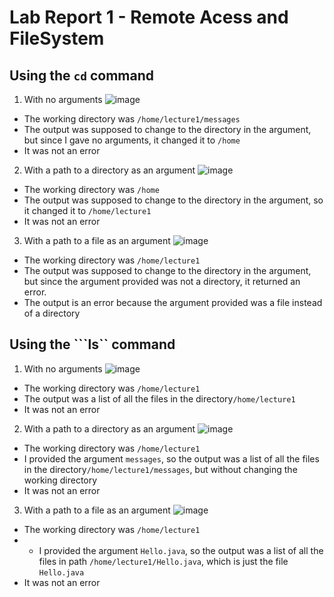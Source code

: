 # Lab Report 1  - Remote Acess and FileSystem

## Using the ```cd``` command

1. With no arguments
![image](https://github.com/davidluzfontes/cse15l-lab-reports/assets/149021334/0c4a86ab-642b-4323-8377-326e9b31a9f9)
- The working directory was `/home/lecture1/messages`
- The output was supposed to change to the directory in the argument, but since I gave no arguments, it changed it to `/home`
- It was not an error

2. With a path to a directory as an argument
![image](https://github.com/davidluzfontes/cse15l-lab-reports/assets/149021334/da5498f9-b998-48d5-b2e9-3104dd0e41a8)
- The working directory was `/home`
- The output was supposed to change to the directory in the argument, so it changed it to `/home/lecture1`
- It was not an error

3. With a path to a file as an argument
![image](https://github.com/davidluzfontes/cse15l-lab-reports/assets/149021334/0573cd80-f159-4bce-a391-f6e201ba48f9)
- The working directory was `/home/lecture1`
- The output was supposed to change to the directory in the argument, but since the argument provided was not a directory, it returned an error.
- The output is an error because the argument provided was a file instead of a directory


## Using the ```ls`` command 

1. With no arguments
![image](https://github.com/davidluzfontes/cse15l-lab-reports/assets/149021334/695551f0-a840-4883-950a-107c3a2c847f)
- The working directory was `/home/lecture1`
- The output was a list of all the files in the directory`/home/lecture1`
- It was not an error

2. With a path to a directory as an argument
![image](https://github.com/davidluzfontes/cse15l-lab-reports/assets/149021334/ba0f61e5-5a40-45f0-9a59-c7c38b0c561a)
- The working directory was `/home/lecture1`
- I provided the argument `messages`, so the output was a list of all the files in the directory`/home/lecture1/messages`, but without changing the working directory
- It was not an error

3. With a path to a file as an argument
![image](https://github.com/davidluzfontes/cse15l-lab-reports/assets/149021334/ade99e5e-650c-4553-b50a-c15229402fc9)
- The working directory was `/home/lecture1`
- - I provided the argument `Hello.java`, so the output was a list of all the files in path `/home/lecture1/Hello.java`, which is just the file `Hello.java`
- It was not an error

